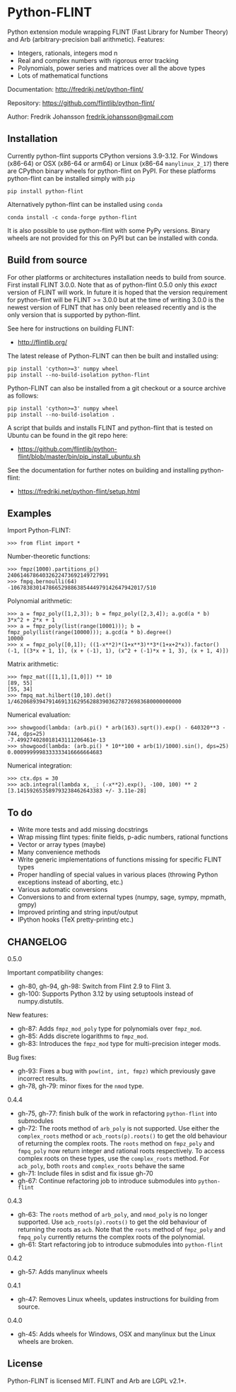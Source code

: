 Python-FLINT
============

Python extension module wrapping FLINT (Fast Library for Number Theory)
and Arb (arbitrary-precision ball arithmetic). Features:

* Integers, rationals, integers mod n
* Real and complex numbers with rigorous error tracking
* Polynomials, power series and matrices over all the above types
* Lots of mathematical functions

Documentation: http://fredrikj.net/python-flint/

Repository: https://github.com/flintlib/python-flint/

Author: Fredrik Johansson <fredrik.johansson@gmail.com>

Installation
------------

Currently python-flint supports CPython versions 3.9-3.12. For Windows (x86-64)
or OSX (x86-64 or arm64) or Linux (x86-64 `manylinux_2_17`) there are CPython
binary wheels for python-flint on PyPI. For these platforms python-flint can be
installed simply with `pip`

    pip install python-flint

Alternatively python-flint can be installed using `conda`

    conda install -c conda-forge python-flint

It is also possible to use python-flint with some PyPy versions. Binary wheels
are not provided for this on PyPI but can be installed with conda.

Build from source
-----------------

For other platforms or architectures installation needs to build from source.
First install FLINT 3.0.0. Note that as of python-flint 0.5.0 only this *exact*
version of FLINT will work. In future it is hoped that the version requirement
for python-flint will be FLINT >= 3.0.0 but at the time of writing 3.0.0 is the
newest version of FLINT that has only been released recently and is the only
version that is supported by python-flint.

See here for instructions on building FLINT:

* http://flintlib.org/

The latest release of Python-FLINT can then be built and installed using:

    pip install 'cython>=3' numpy wheel
    pip install --no-build-isolation python-flint

Python-FLINT can also be installed from a git checkout or a source archive
as follows:

    pip install 'cython>=3' numpy wheel
    pip install --no-build-isolation .

A script that builds and installs FLINT and python-flint that is tested on
Ubuntu can be found in the git repo here:

* https://github.com/flintlib/python-flint/blob/master/bin/pip_install_ubuntu.sh

See the documentation for further notes on building and installing
python-flint:

* https://fredrikj.net/python-flint/setup.html

Examples
-------------------------------------

Import Python-FLINT:

    >>> from flint import *

Number-theoretic functions:

    >>> fmpz(1000).partitions_p()
    24061467864032622473692149727991
    >>> fmpq.bernoulli(64)
    -106783830147866529886385444979142647942017/510

Polynomial arithmetic:

    >>> a = fmpz_poly([1,2,3]); b = fmpz_poly([2,3,4]); a.gcd(a * b)
    3*x^2 + 2*x + 1
    >>> a = fmpz_poly(list(range(10001))); b = fmpz_poly(list(range(10000))); a.gcd(a * b).degree()
    10000
    >>> x = fmpz_poly([0,1]); ((1-x**2)*(1+x**3)**3*(1+x+2*x)).factor()
    (-1, [(3*x + 1, 1), (x + (-1), 1), (x^2 + (-1)*x + 1, 3), (x + 1, 4)])

Matrix arithmetic:

    >>> fmpz_mat([[1,1],[1,0]]) ** 10
    [89, 55]
    [55, 34]
    >>> fmpq_mat.hilbert(10,10).det()
    1/46206893947914691316295628839036278726983680000000000

Numerical evaluation:

    >>> showgood(lambda: (arb.pi() * arb(163).sqrt()).exp() - 640320**3 - 744, dps=25)
    -7.499274028018143111206461e-13
    >>> showgood(lambda: (arb.pi() * 10**100 + arb(1)/1000).sin(), dps=25)
    0.0009999998333333416666664683

Numerical integration:

    >>> ctx.dps = 30
    >>> acb.integral(lambda x, _: (-x**2).exp(), -100, 100) ** 2
    [3.141592653589793238462643383 +/- 3.11e-28]

To do
-------------------------------------

* Write more tests and add missing docstrings
* Wrap missing flint types: finite fields, p-adic numbers, rational functions
* Vector or array types (maybe)
* Many convenience methods
* Write generic implementations of functions missing for specific FLINT types
* Proper handling of special values in various places (throwing Python
  exceptions instead of aborting, etc.)
* Various automatic conversions
* Conversions to and from external types (numpy, sage, sympy, mpmath, gmpy)
* Improved printing and string input/output
* IPython hooks (TeX pretty-printing etc.)

CHANGELOG
-------------

0.5.0

Important compatibility changes:

- gh-80, gh-94, gh-98: Switch from Flint 2.9 to Flint 3.
- gh-100: Supports Python 3.12 by using setuptools instead of numpy.distutils.

New features:

- gh-87: Adds `fmpz_mod_poly` type for polynomials over `fmpz_mod`.
- gh-85: Adds discrete logarithms to `fmpz_mod`.
- gh-83: Introduces the `fmpz_mod` type for multi-precision integer mods.

Bug fixes:

- gh-93: Fixes a bug with `pow(int, int, fmpz)` which previously gave incorrect
  results.
- gh-78, gh-79: minor fixes for the `nmod` type.

0.4.4

- gh-75, gh-77: finish bulk of the work in refactoring `python-flint` into
  submodules
- gh-72: The roots method of `arb_poly` is not supported. Use either the
  `complex_roots` method or `acb_roots(p).roots()` to get the old behaviour of
  returning the complex roots. The `roots` method on `fmpz_poly` and
  `fmpq_poly` now return integer and rational roots respectively. To access
  complex roots on these types, use the `complex_roots` method. For `acb_poly`,
  both `roots` and `complex_roots` behave the same
- gh-71: Include files in sdist and fix issue gh-70
- gh-67: Continue refactoring job to introduce submodules into `python-flint`

0.4.3

- gh-63: The `roots` method of `arb_poly`, and `nmod_poly` is no longer
  supported. Use `acb_roots(p).roots()` to get the old behaviour of returning
  the roots as `acb`. Note that the `roots` method of `fmpz_poly` and
  `fmpq_poly` currently returns the complex roots of the polynomial.
- gh-61: Start refactoring job to introduce submodules into `python-flint`

0.4.2

- gh-57: Adds manylinux wheels

0.4.1

- gh-47: Removes Linux wheels, updates instructions for building from source.

0.4.0

- gh-45: Adds wheels for Windows, OSX and manylinux but the Linux wheels are
  broken.

License
------------

Python-FLINT is licensed MIT. FLINT and Arb are LGPL v2.1+.

